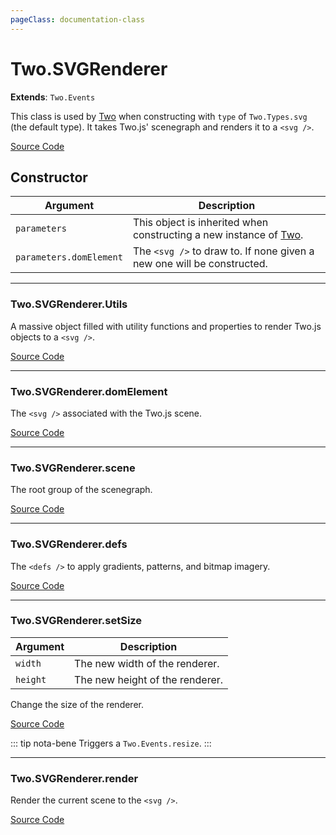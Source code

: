 ```yaml
---
pageClass: documentation-class
---
```


# Two.SVGRenderer


<div class="extends">

__Extends__: `Two.Events`

</div>


This class is used by [Two](/documentation/) when constructing with `type` of `Two.Types.svg` (the default type). It takes Two.js' scenegraph and renders it to a `<svg />`.


<div class="meta">

  [Source Code](https://github.com/jonobr1/two.js/blob/dev/src/renderers/svg.js#L1047)

</div>



## Constructor


| Argument | Description |
| ---- | ----------- |
|  `parameters`  | This object is inherited when constructing a new instance of [Two](/documentation/). |
|  `parameters.domElement`  | The `<svg />` to draw to. If none given a new one will be constructed. |



---

<div class="static member ">

### Two.SVGRenderer.Utils








<div class="properties">

A massive object filled with utility functions and properties to render Two.js objects to a `<svg />`.

</div>








<div class="meta">

  [Source Code](https://github.com/jonobr1/two.js/blob/dev/src/renderers/svg.js#L1083)

</div>






</div>



---

<div class="instance member ">

### Two.SVGRenderer.domElement








<div class="properties">

The `<svg />` associated with the Two.js scene.

</div>








<div class="meta">

  [Source Code](https://github.com/jonobr1/two.js/blob/dev/src/renderers/svg.js#L1057)

</div>






</div>



---

<div class="instance member ">

### Two.SVGRenderer.scene








<div class="properties">

The root group of the scenegraph.

</div>








<div class="meta">

  [Source Code](https://github.com/jonobr1/two.js/blob/dev/src/renderers/svg.js#L1063)

</div>






</div>



---

<div class="instance member ">

### Two.SVGRenderer.defs








<div class="properties">

The `<defs />` to apply gradients, patterns, and bitmap imagery.

</div>








<div class="meta">

  [Source Code](https://github.com/jonobr1/two.js/blob/dev/src/renderers/svg.js#L1070)

</div>






</div>



---

<div class="instance function ">

### Two.SVGRenderer.setSize










<div class="params">

| Argument | Description |
| ---- | ----------- |
|  `width`  | The new width of the renderer. |
|  `height`  | The new height of the renderer. |
</div>




<div class="description">

Change the size of the renderer.

</div>



<div class="meta">

  [Source Code](https://github.com/jonobr1/two.js/blob/dev/src/renderers/svg.js#L1095)

</div>



<div class="tags">


::: tip nota-bene
Triggers a `Two.Events.resize`.
:::


</div>




</div>



---

<div class="instance function ">

### Two.SVGRenderer.render













<div class="description">

Render the current scene to the `<svg />`.

</div>



<div class="meta">

  [Source Code](https://github.com/jonobr1/two.js/blob/dev/src/renderers/svg.js#L1117)

</div>






</div>


